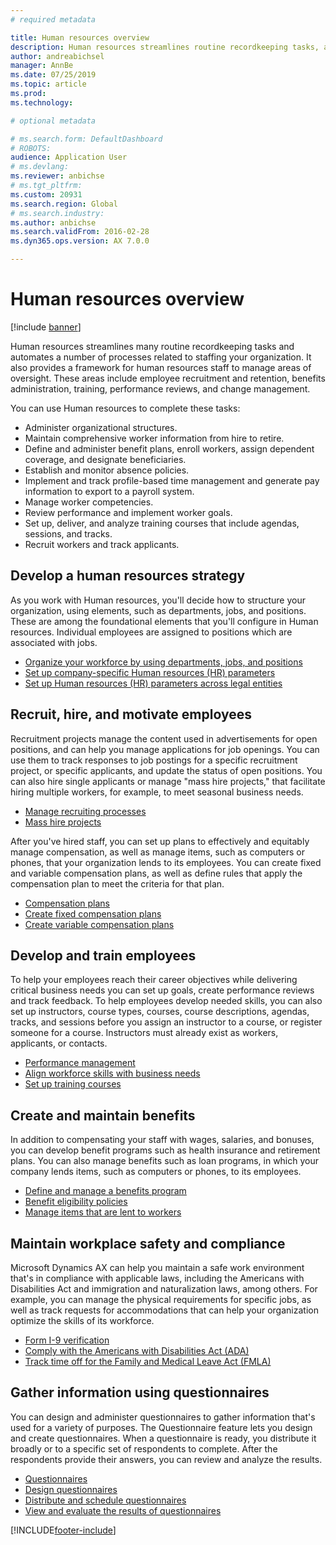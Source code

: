 ```yaml
---
# required metadata

title: Human resources overview
description: Human resources streamlines routine recordkeeping tasks, automates processes related to staffing your organization, and provides a framework for human resources staff to manage areas of oversight.
author: andreabichsel
manager: AnnBe
ms.date: 07/25/2019
ms.topic: article
ms.prod: 
ms.technology: 

# optional metadata

# ms.search.form: DefaultDashboard
# ROBOTS: 
audience: Application User
# ms.devlang: 
ms.reviewer: anbichse
# ms.tgt_pltfrm: 
ms.custom: 20931
ms.search.region: Global
# ms.search.industry: 
ms.author: anbichse
ms.search.validFrom: 2016-02-28
ms.dyn365.ops.version: AX 7.0.0

---
```


# Human resources overview

[!include [banner](../includes/banner.md)]

Human resources streamlines many routine recordkeeping tasks and automates a number of processes related to staffing your organization. It also provides a framework for human resources staff to manage areas of oversight. These areas include employee recruitment and retention, benefits administration, training, performance reviews, and change management.

You can use Human resources to complete these tasks:

+ Administer organizational structures.
+ Maintain comprehensive worker information from hire to retire.
+ Define and administer benefit plans, enroll workers, assign dependent coverage, and designate beneficiaries.
+ Establish and monitor absence policies.
+ Implement and track profile-based time management and generate pay information to export to a payroll system.
+ Manage worker competencies.
+ Review performance and implement worker goals.
+ Set up, deliver, and analyze training courses that include agendas, sessions, and tracks.
+ Recruit workers and track applicants.

## Develop a human resources strategy

As you work with Human resources, you'll decide how to structure your organization, using elements, such as departments, jobs, and positions. These are among the foundational elements that you'll configure in Human resources. Individual employees are assigned to positions which are associated with jobs.

- [Organize your workforce by using departments, jobs, and positions](../../../talent/departments-jobs-positions.md)
- [Set up company-specific Human resources (HR) parameters](../../../talent/set-up-company-specific-hr-parameters.md)
- [Set up Human resources (HR) parameters across legal entities](../../../talent/set-up-hr-parameters-across-legal-entities.md)

## Recruit, hire, and motivate employees

Recruitment projects manage the content used in advertisements for open positions, and can help you manage applications for job openings. You can use them to track responses to job postings for a specific recruitment project, or specific applicants, and update the status of open positions. You can also hire single applicants or manage "mass hire projects," that facilitate hiring multiple workers, for example, to meet seasonal business needs.

- [Manage recruiting processes](manage-recruiting-process.md)
- [Mass hire projects](mass-hire-projects.md) 

After you've hired staff, you can set up plans to effectively and equitably manage compensation, as well as manage items, such as computers or phones, that your organization lends to its employees. You can create fixed and variable compensation plans, as well as define rules that apply the compensation plan to meet the criteria for that plan.

- [Compensation plans](../../../talent/compensation-plans.md)
- [Create fixed compensation plans](../../../talent/create-fixed-compensation-plans.md)
- [Create variable compensation plans](../../../talent/create-variable-compensation-plans.md)

## Develop and train employees

To help your employees reach their career objectives while delivering critical business needs you can set up goals, create performance reviews and track feedback. To help employees develop needed skills, you can also set up instructors, course types, courses, course descriptions, agendas, tracks, and sessions before you assign an instructor to a course, or register someone for a course. Instructors must already exist as workers, applicants, or contacts.

- [Performance management](../../../talent/performance-management-overview.md)
- [Align workforce skills with business needs](../../../talent/skills.md)
- [Set up training courses](../../../talent/courses.md)

## Create and maintain benefits

In addition to compensating your staff with wages, salaries, and bonuses, you can develop benefit programs such as health insurance and retirement plans. You can also manage benefits such as loan programs, in which your company lends items, such as computers or phones, to its employees.

- [Define and manage a benefits program](../../../talent/manage-benefit-program.md)
- [Benefit eligibility policies](../../../talent/benefit-eligibility-policies.md)
- [Manage items that are lent to workers](../../../talent/loan-items.md)

## Maintain workplace safety and compliance

Microsoft Dynamics AX can help you maintain a safe work environment that's in compliance with applicable laws, including the Americans with Disabilities Act and immigration and naturalization laws, among others. For example, you can manage the physical requirements for specific jobs, as well as track requests for accommodations that can help your organization optimize the skills of its workforce.

- [Form I-9 verification](localizations/noam-usa-form-i-9-verification.md)
- [Comply with the Americans with Disabilities Act (ADA)](localizations/noam-usa-comply-ada.md)
- [Track time off for the Family and Medical Leave Act (FMLA)](localizations/noam-usa-track-time-for-fmla.md)

## Gather information using questionnaires

You can design and administer questionnaires to gather information that's used for a variety of purposes. The Questionnaire feature lets you design and create questionnaires. When a questionnaire is ready, you distribute it broadly or to a specific set of respondents to complete. After the respondents provide their answers, you can review and analyze the results.

- [Questionnaires](../../../talent/questionnaires.md)
- [Design questionnaires](../../../talent/design-questionnaires.md)
- [Distribute and schedule questionnaires](../../../talent/distribute-questionnaires.md)
- [View and evaluate the results of questionnaires](../../../talent/evaluate-questionnaire-results.md)


[!INCLUDE[footer-include](../../../includes/footer-banner.md)]